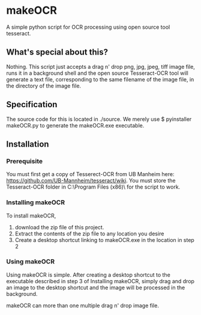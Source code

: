 # makeOCR
A simple python script for OCR processing using open source tool tesseract.

## What's special about this?
Nothing. This script just accepts a drag n' drop png, jpg, jpeg, tiff image file, runs it in a background shell and the open source Tesseract-OCR tool will generate a text file, corresponding to the same filename of the image file, in the directory of the image file.

## Specification
The source code for this is located in ./source. We merely use $ pyinstaller makeOCR.py to generate the makeOCR.exe executable.

## Installation
### Prerequisite
You must first get a copy of Tesserect-OCR from UB Manheim here: https://github.com/UB-Mannheim/tesseract/wiki. 
You must store the Tesseract-OCR folder in C:\Program Files (x86)\ for the script to work.

### Installing makeOCR
To install makeOCR, 
1. download the zip file of this project.
2. Extract the contents of the zip file to any location you desire
3. Create a desktop shortcut linking to makeOCR.exe in the location in step 2

### Using makeOCR
Using makeOCR is simple. After creating a desktop shortcut to the executable described in step 3 of Installing makeOCR, simply drag and drop an image to the desktop shortcut and the image will be processed in the background.

makeOCR can more than one multiple drag n' drop image file.
